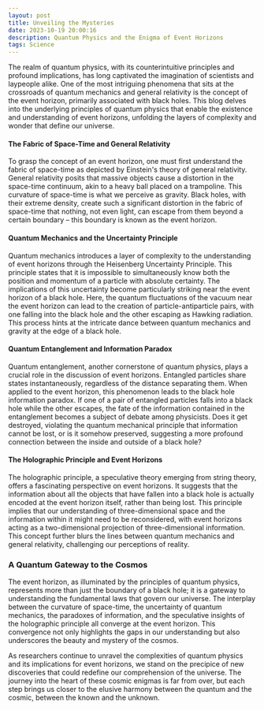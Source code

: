 ```yaml
---
layout: post
title: Unveiling the Mysteries 
date: 2023-10-19 20:00:16
description: Quantum Physics and the Enigma of Event Horizons 
tags: Science
---
```


The realm of quantum physics, with its counterintuitive principles and profound implications, has long captivated the imagination of scientists and laypeople alike. One of the most intriguing phenomena that sits at the crossroads of quantum mechanics and general relativity is the concept of the event horizon, primarily associated with black holes. This blog delves into the underlying principles of quantum physics that enable the existence and understanding of event horizons, unfolding the layers of complexity and wonder that define our universe.

#### The Fabric of Space-Time and General Relativity
To grasp the concept of an event horizon, one must first understand the fabric of space-time as depicted by Einstein's theory of general relativity. General relativity posits that massive objects cause a distortion in the space-time continuum, akin to a heavy ball placed on a trampoline. This curvature of space-time is what we perceive as gravity. Black holes, with their extreme density, create such a significant distortion in the fabric of space-time that nothing, not even light, can escape from them beyond a certain boundary – this boundary is known as the event horizon.

#### Quantum Mechanics and the Uncertainty Principle
Quantum mechanics introduces a layer of complexity to the understanding of event horizons through the Heisenberg Uncertainty Principle. This principle states that it is impossible to simultaneously know both the position and momentum of a particle with absolute certainty. The implications of this uncertainty become particularly striking near the event horizon of a black hole. Here, the quantum fluctuations of the vacuum near the event horizon can lead to the creation of particle-antiparticle pairs, with one falling into the black hole and the other escaping as Hawking radiation. This process hints at the intricate dance between quantum mechanics and gravity at the edge of a black hole.

#### Quantum Entanglement and Information Paradox
Quantum entanglement, another cornerstone of quantum physics, plays a crucial role in the discussion of event horizons. Entangled particles share states instantaneously, regardless of the distance separating them. When applied to the event horizon, this phenomenon leads to the black hole information paradox. If one of a pair of entangled particles falls into a black hole while the other escapes, the fate of the information contained in the entanglement becomes a subject of debate among physicists. Does it get destroyed, violating the quantum mechanical principle that information cannot be lost, or is it somehow preserved, suggesting a more profound connection between the inside and outside of a black hole?

#### The Holographic Principle and Event Horizons
The holographic principle, a speculative theory emerging from string theory, offers a fascinating perspective on event horizons. It suggests that the information about all the objects that have fallen into a black hole is actually encoded at the event horizon itself, rather than being lost. This principle implies that our understanding of three-dimensional space and the information within it might need to be reconsidered, with event horizons acting as a two-dimensional projection of three-dimensional information. This concept further blurs the lines between quantum mechanics and general relativity, challenging our perceptions of reality.

### A Quantum Gateway to the Cosmos
The event horizon, as illuminated by the principles of quantum physics, represents more than just the boundary of a black hole; it is a gateway to understanding the fundamental laws that govern our universe. The interplay between the curvature of space-time, the uncertainty of quantum mechanics, the paradoxes of information, and the speculative insights of the holographic principle all converge at the event horizon. This convergence not only highlights the gaps in our understanding but also underscores the beauty and mystery of the cosmos.

As researchers continue to unravel the complexities of quantum physics and its implications for event horizons, we stand on the precipice of new discoveries that could redefine our comprehension of the universe. The journey into the heart of these cosmic enigmas is far from over, but each step brings us closer to the elusive harmony between the quantum and the cosmic, between the known and the unknown.